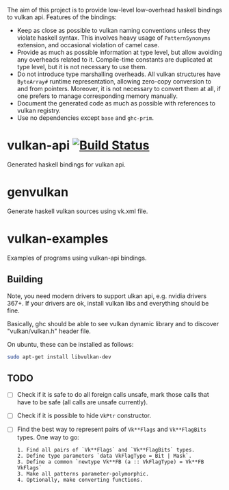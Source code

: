 The aim of this project is to provide low-level low-overhead haskell bindings to vulkan api.
Features of the bindings:

  * Keep as close as possible to vulkan naming conventions unless they violate
    haskell syntax. This involves heavy usage of `PatternSynonyms` extension,
    and occasional violation of camel case.
  * Provide as much as possible information at type level, but allow avoiding
    any overheads related to it.
    Compile-time constants are duplicated at type level, but it is not necessary
    to use them.
  * Do not introduce type marshalling overheads.
    All vulkan structures have `ByteArray#` runtime representation,
    allowing zero-copy conversion to and from pointers.
    Moreover, it is not necessary to convert them at all, if one prefers to
    manage corresponding memory manually.
  * Document the generated code as much as possible with references to vulkan registry.
  * Use no dependencies except `base` and `ghc-prim`.

# vulkan-api [![Build Status](https://travis-ci.org/achirkin/vulkan.png)](https://travis-ci.org/achirkin/vulkan)

Generated haskell bindings for vulkan api.

# genvulkan

Generate haskell vulkan sources using vk.xml file.


# vulkan-examples

Examples of programs using vulkan-api bindings.


## Building


Note, you need modern drivers to support ulkan api, e.g. nvidia drivers 367+.
If your drivers are ok, install vulkan libs and everything should be fine.

Basically, ghc should be able to see vulkan dynamic library
and to discover "vulkan/vulkan.h" header file.

On ubuntu, these can be installed as follows:
```bash
sudo apt-get install libvulkan-dev
```


## TODO

 * [ ] Check if it is safe to do all foreign calls unsafe,
       mark those calls that have to be safe (all calls are unsafe currently).
 * [ ] Check if it is possible to hide `VkPtr` constructor.
 * [ ] Find the best way to represent pairs of `Vk**Flags` and `Vk**FlagBits` types.
       One way to go:

       1. Find all pairs of `Vk**Flags` and `Vk**FlagBits` types.
       2. Define type parameters `data VkFlagType = Bit | Mask`.
       3. Define a common `newtype Vk**FB (a :: VkFlagType) = Vk**FB VkFlags`
       3. Make all patterns parameter-polymorphic.
       4. Optionally, make converting functions.
